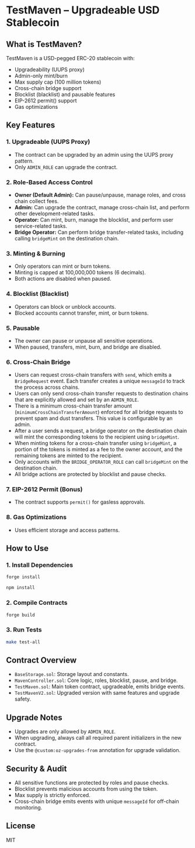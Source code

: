 # TestMaven – Upgradeable USD Stablecoin

## What is TestMaven?
TestMaven is a USD-pegged ERC-20 stablecoin with:
- Upgradeability (UUPS proxy)
- Admin-only mint/burn
- Max supply cap (100 million tokens)
- Cross-chain bridge support
- Blocklist (blacklist) and pausable features
- EIP-2612 permit() support
- Gas optimizations

## Key Features

### 1. Upgradeable (UUPS Proxy)
- The contract can be upgraded by an admin using the UUPS proxy pattern.
- Only `ADMIN_ROLE` can upgrade the contract.

### 2. Role-Based Access Control
- **Owner (Default Admin):** Can pause/unpause, manage roles, and cross chain collect fees.
- **Admin:** Can upgrade the contract, manage cross-chain list, and perform other development-related tasks.
- **Operator:** Can mint, burn, manage the blocklist, and perform user service-related tasks.
- **Bridge Operator:** Can perform bridge transfer-related tasks, including calling `bridgeMint` on the destination chain.

### 3. Minting & Burning
- Only operators can mint or burn tokens.
- Minting is capped at 100,000,000 tokens (6 decimals).
- Both actions are disabled when paused.

### 4. Blocklist (Blacklist)
- Operators can block or unblock accounts.
- Blocked accounts cannot transfer, mint, or burn tokens.

### 5. Pausable
- The owner can pause or unpause all sensitive operations.
- When paused, transfers, mint, burn, and bridge are disabled.

### 6. Cross-Chain Bridge
- Users can request cross-chain transfers with `send`, which emits a `BridgeRequest` event. Each transfer creates a unique `messageId` to track the process across chains.
- Users can only send cross-chain transfer requests to destination chains that are explicitly allowed and set by an `ADMIN_ROLE`.
- There is a minimum cross-chain transfer amount (`minimumCrossChainTransferAmount`) enforced for all bridge requests to prevent spam and dust transfers. This value is configurable by an admin.
- After a user sends a request, a bridge operator on the destination chain will mint the corresponding tokens to the recipient using `bridgeMint`.
- When minting tokens for a cross-chain transfer using `bridgeMint`, a portion of the tokens is minted as a fee to the owner account, and the remaining tokens are minted to the recipient.
- Only accounts with the `BRIDGE_OPERATOR_ROLE` can call `bridgeMint` on the destination chain.
- All bridge actions are protected by blocklist and pause checks.

### 7. EIP-2612 Permit (Bonus)
- The contract supports `permit()` for gasless approvals.

### 8. Gas Optimizations
- Uses efficient storage and access patterns.

## How to Use

### 1. Install Dependencies
```bash
forge install

npm install
```

### 2. Compile Contracts
```bash
forge build
```

### 3. Run Tests
```bash
make test-all
```

## Contract Overview

- `BaseStorage.sol`: Storage layout and constants.
- `MavenController.sol`: Core logic, roles, blocklist, pause, and bridge.
- `TestMaven.sol`: Main token contract, upgradeable, emits bridge events.
- `TestMavenV2.sol`: Upgraded version with same features and upgrade safety.

## Upgrade Notes
- Upgrades are only allowed by `ADMIN_ROLE`.
- When upgrading, always call all required parent initializers in the new contract.
- Use the `@custom:oz-upgrades-from` annotation for upgrade validation.

## Security & Audit
- All sensitive functions are protected by roles and pause checks.
- Blocklist prevents malicious accounts from using the token.
- Max supply is strictly enforced.
- Cross-chain bridge emits events with unique `messageId` for off-chain monitoring.

## License
MIT
